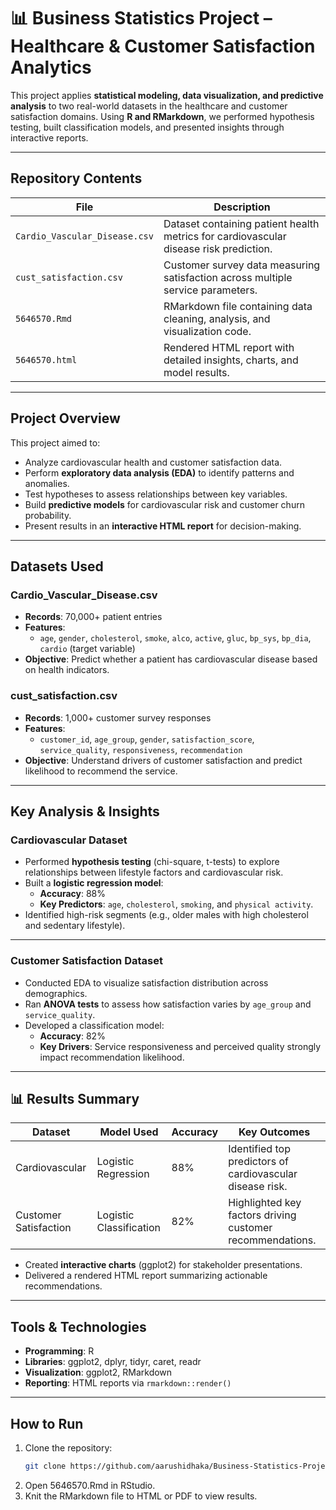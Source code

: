 # 📊 Business Statistics Project – Healthcare & Customer Satisfaction Analytics

This project applies **statistical modeling, data visualization, and predictive analysis** to two real-world datasets in the healthcare and customer satisfaction domains. Using **R and RMarkdown**, we performed hypothesis testing, built classification models, and presented insights through interactive reports.  

---

## Repository Contents

| File                          | Description                                                                               |
|--------------------------------|-------------------------------------------------------------------------------------------|
| `Cardio_Vascular_Disease.csv` | Dataset containing patient health metrics for cardiovascular disease risk prediction.     |
| `cust_satisfaction.csv`       | Customer survey data measuring satisfaction across multiple service parameters.           |
| `5646570.Rmd`                 | RMarkdown file containing data cleaning, analysis, and visualization code.               |
| `5646570.html`                | Rendered HTML report with detailed insights, charts, and model results.                  |

---

## Project Overview

This project aimed to:
- Analyze cardiovascular health and customer satisfaction data.
- Perform **exploratory data analysis (EDA)** to identify patterns and anomalies.  
- Test hypotheses to assess relationships between key variables.  
- Build **predictive models** for cardiovascular risk and customer churn probability.  
- Present results in an **interactive HTML report** for decision-making.

---

## Datasets Used

### Cardio_Vascular_Disease.csv
- **Records**: 70,000+ patient entries  
- **Features**:
  - `age`, `gender`, `cholesterol`, `smoke`, `alco`, `active`, `gluc`, `bp_sys`, `bp_dia`, `cardio` (target variable)  
- **Objective**: Predict whether a patient has cardiovascular disease based on health indicators.

### cust_satisfaction.csv
- **Records**: 1,000+ customer survey responses  
- **Features**:
  - `customer_id`, `age_group`, `gender`, `satisfaction_score`, `service_quality`, `responsiveness`, `recommendation`  
- **Objective**: Understand drivers of customer satisfaction and predict likelihood to recommend the service.

---

## Key Analysis & Insights

### Cardiovascular Dataset
- Performed **hypothesis testing** (chi-square, t-tests) to explore relationships between lifestyle factors and cardiovascular risk.  
- Built a **logistic regression model**:  
  - **Accuracy**: 88%  
  - **Key Predictors**: `age`, `cholesterol`, `smoking`, and `physical activity`.  
- Identified high-risk segments (e.g., older males with high cholesterol and sedentary lifestyle).  

---

### Customer Satisfaction Dataset
- Conducted EDA to visualize satisfaction distribution across demographics.  
- Ran **ANOVA tests** to assess how satisfaction varies by `age_group` and `service_quality`.  
- Developed a classification model:  
  - **Accuracy**: 82%  
  - **Key Drivers**: Service responsiveness and perceived quality strongly impact recommendation likelihood.  

---

## 📊 Results Summary

| Dataset                     | Model Used            | Accuracy | Key Outcomes                                               |
|------------------------------|------------------------|----------|-------------------------------------------------------------|
| Cardiovascular               | Logistic Regression    | 88%      | Identified top predictors of cardiovascular disease risk.   |
| Customer Satisfaction        | Logistic Classification| 82%      | Highlighted key factors driving customer recommendations.   |

- Created **interactive charts** (ggplot2) for stakeholder presentations.  
- Delivered a rendered HTML report summarizing actionable recommendations.

---

## Tools & Technologies
- **Programming**: R  
- **Libraries**: ggplot2, dplyr, tidyr, caret, readr  
- **Visualization**: ggplot2, RMarkdown  
- **Reporting**: HTML reports via `rmarkdown::render()`  

---

## How to Run
1. Clone the repository:
   ```bash
   git clone https://github.com/aarushidhaka/Business-Statistics-Project-2.git
2. Open 5646570.Rmd in RStudio.
3. Knit the RMarkdown file to HTML or PDF to view results.
